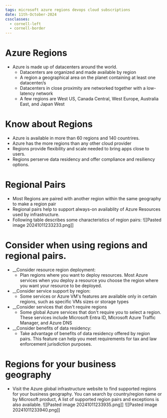 ```yaml
---
tags: microsoft azure regions devops cloud subscriptions
date: 11th-October-2024
cssclasses:
  - cornell-left
  - cornell-border
---
```


# Azure Regions
- Azure is made up of datacenters around the world.
	- Datacenters are organized and made available by region
	- A region a geographical area on the planet containing at least one datacenter/s
	- Datacenters in close proximity are networked together with a low-latency network
	- A few regions are West US, Canada Central, West Europe, Australia East, and Japan West

# Know about Regions

- Azure is available in more than 60 regions and 140 countrires.
- Azure has the more regions than any other cloud provider
- Regions provide flexibility and scale needed to bring apps close to users.
- Regions perserve data residency and offer compliance and resiliency options.

# Regional Pairs

- Most Regions are paired with another region within the same geography to make a region pair
- Regional pairs help to support always-on availablity of Azure Resources used by infrastructure.
- Following table describes some characteristics of region pairs:
![[Pasted image 20241011233233.png]]

# Consider when using regions and regional pairs.

- __Consider resource region deployment:
	- Plan regions where you want to deploy resources. Most Azure services when you deploy a resource you choose the region where you want your resource to be deployed.
- __Consider service support by region:
	- Some services or Azure VM's features are available only in certain regions, such as specific VMs sizes or storage types
- __Consider services that don't require regions
	- Some global Azure services that don't require you to select a region.  These services include Microsoft Entra ID, MIcrosoft Azure Traffic Manager, and Azure DNS
- __Consider benefits of data residency:
	- Take advantage of benefits of data residency offered by region pairs.  This feature can help you meet requirements for tax and law enforcement jurisdiction purposes.


# Regions for your business geography

- Visit the Azure global infrastructure website to find supported regions for your business geography.  You can search by country/region name or by Microsoft product, A list of supported region pairs and exceptions is also available.
![[Pasted image 20241011233935.png]]
![[Pasted image 20241011233940.png]]
